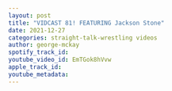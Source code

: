 ```yaml
---
layout: post
title: "VIDCAST 81! FEATURING Jackson Stone"
date: 2021-12-27
categories: straight-talk-wrestling videos
author: george-mckay
spotify_track_id: 
youtube_video_id: EmTGok8hVvw
apple_track_id: 
youtube_metadata: 
---
```

